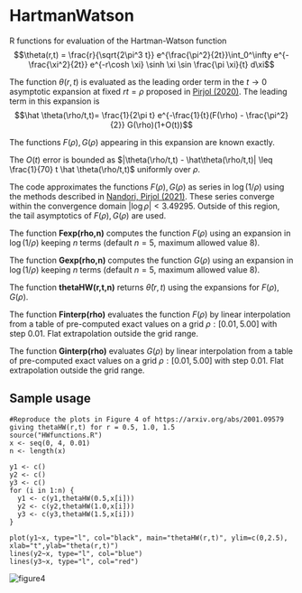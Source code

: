 # HartmanWatson
R functions for evaluation of the Hartman-Watson function $$\theta(r,t) = \frac{r}{\sqrt{2\pi^3 t}} e^{\frac{\pi^2}{2t}}\int_0^\infty e^{-\frac{\xi^2}{2t}} e^{-r\cosh \xi} \sinh \xi \sin \frac{\pi \xi}{t} d\xi$$

The function $\theta(r,t)$ is evaluated as the leading order term in the $t\to 0$ asymptotic expansion at fixed $r t = \rho$ proposed in [Pirjol (2020)](https://arxiv.org/abs/2001.09579).
The leading term in this expansion is 
$$\hat \theta(\rho/t,t)= \frac{1}{2\pi t} e^{-\frac{1}{t}(F(\rho) - \frac{\pi^2}{2}} G(\rho)(1+O(t))$$ 

The functions $F(\rho),G(\rho)$ appearing in this expansion are known exactly. 

The $O(t)$ error is bounded as
$|\theta(\rho/t,t) - \hat\theta(\rho/t,t)| \leq \frac{1}{70} t \hat \theta(\rho/t,t)$ uniformly over $\rho$.

The code approximates the functions $F(\rho),G(\rho)$ as series in $\log(1/\rho)$ using the methods described in [Nandori, Pirjol (2021)](https://arxiv.org/abs/2209.09412).
These series converge within the convergence domain $|\log\rho| < 3.49295$. Outside of this region, the tail asymptotics of $F(\rho),G(\rho)$ are used. 

The function **Fexp(rho,n)** computes the function $F(\rho)$ using an expansion in $\log(1/\rho)$ keeping $n$ terms (default $n=5$, maximum allowed value 8). 

The function **Gexp(rho,n)** computes the function $G(\rho)$ using an expansion in $\log(1/\rho)$ keeping $n$ terms (default $n=5$, maximum allowed value 8).

The function **thetaHW(r,t,n)** returns $\hat \theta(r,t)$ using the expansions for $F(\rho),G(\rho)$.

The function **Finterp(rho)** evaluates the function $F(\rho)$ by linear interpolation from a table of pre-computed exact values on a grid $\rho:[0.01,5.00]$ with step 0.01. Flat extrapolation outside the grid range.

The function **Ginterp(rho)** evaluates $G(\rho)$ by linear interpolation from a table of pre-computed exact values on a grid $\rho:[0.01,5.00]$ with step 0.01. Flat extrapolation outside the grid range.
 

## **Sample usage**
```
#Reproduce the plots in Figure 4 of https://arxiv.org/abs/2001.09579 giving thetaHW(r,t) for r = 0.5, 1.0, 1.5
source("HWfunctions.R")
x <- seq(0, 4, 0.01)
n <- length(x)

y1 <- c()
y2 <- c()
y3 <- c()
for (i in 1:n) {
  y1 <- c(y1,thetaHW(0.5,x[i]))
  y2 <- c(y2,thetaHW(1.0,x[i]))
  y3 <- c(y3,thetaHW(1.5,x[i]))
}

plot(y1~x, type="l", col="black", main="thetaHW(r,t)", ylim=c(0,2.5), xlab="t",ylab="theta(r,t)")
lines(y2~x, type="l", col="blue")
lines(y3~x, type="l", col="red")
```
![figure4](https://github.com/dan-pirjol/HartmanWatson/assets/60016102/7158ad3e-0d8d-411f-82ea-e8f3673b6a34)



